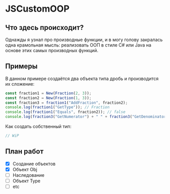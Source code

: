 # JSCustomOOP

## Что здесь происходит?

Однажды я узнал про производные функции, и в могу голову закралась одна крамольная мысль: реализовать ООП в стиле C# или Java на основе этих самых производных функций.

## Примеры

В данном примере создаётся два объекта типа дробь и производится их сложение:
```javascript
const fraction1 = New(Fraction(2, 3));
const fraction2 = New(Fraction(1, 3));
const fraction3 = fraction1("AddFraction", fraction2);
console.log(fraction1("GetType")); // Fraction
console.log(fraction1("Equals", fraction2)); // false
console.log(fraction3("GetNumerator") + " " + fraction3("GetDenominator")); // 3 3
```

Как создать собственный тип:
```javascript
// WiP
```

## План работ


- [X] Создание объектов
- [X] Объект Obj
- [ ] Наследование
- [ ] Объект Type
- [ ] etc
